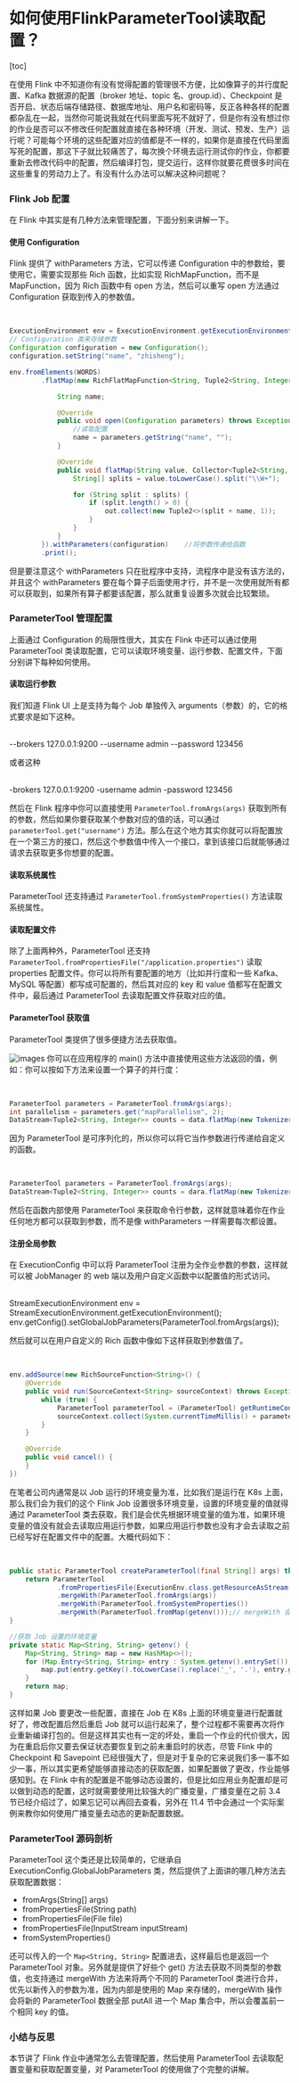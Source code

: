 # 如何使用FlinkParameterTool读取配置？

[toc]

在使用 Flink 中不知道你有没有觉得配置的管理很不方便，比如像算子的并行度配置、Kafka 数据源的配置（broker 地址、topic
名、group.id）、Checkpoint
是否开启、状态后端存储路径、数据库地址、用户名和密码等，反正各种各样的配置都杂乱在一起，当然你可能说我就在代码里面写死不就好了，但是你有没有想过你的作业是否可以不修改任何配置就直接在各种环境（开发、测试、预发、生产）运行呢？可能每个环境的这些配置对应的值都是不一样的，如果你是直接在代码里面写死的配置，那这下子就比较痛苦了，每次换个环境去运行测试你的作业，你都要重新去修改代码中的配置，然后编译打包，提交运行，这样你就要花费很多时间在这些重复的劳动力上了。有没有什么办法可以解决这种问题呢？

### Flink Job 配置

在 Flink 中其实是有几种方法来管理配置，下面分别来讲解一下。

#### 使用 Configuration

Flink 提供了 withParameters 方法，它可以传递 Configuration 中的参数给，要使用它，需要实现那些 Rich 函数，比如实现
RichMapFunction，而不是 MapFunction，因为 Rich 函数中有 open 方法，然后可以重写 open 方法通过
Configuration 获取到传入的参数值。


​    
```java
ExecutionEnvironment env = ExecutionEnvironment.getExecutionEnvironment();
// Configuration 类来存储参数
Configuration configuration = new Configuration();
configuration.setString("name", "zhisheng");

env.fromElements(WORDS)
        .flatMap(new RichFlatMapFunction<String, Tuple2<String, Integer>>() {

            String name;

            @Override
            public void open(Configuration parameters) throws Exception {
                //读取配置
                name = parameters.getString("name", "");
            }

            @Override
            public void flatMap(String value, Collector<Tuple2<String, Integer>> out) throws Exception {
                String[] splits = value.toLowerCase().split("\\W+");

                for (String split : splits) {
                    if (split.length() > 0) {
                        out.collect(new Tuple2<>(split + name, 1));
                    }
                }
            }
        }).withParameters(configuration)    //将参数传递给函数
        .print();
```


但是要注意这个 withParameters 只在批程序中支持，流程序中是没有该方法的，并且这个 withParameters
要在每个算子后面使用才行，并不是一次使用就所有都可以获取到，如果所有算子都要该配置，那么就重复设置多次就会比较繁琐。

### ParameterTool 管理配置

上面通过 Configuration 的局限性很大，其实在 Flink 中还可以通过使用 ParameterTool
类读取配置，它可以读取环境变量、运行参数、配置文件，下面分别讲下每种如何使用。

#### 读取运行参数

我们知道 Flink UI 上是支持为每个 Job 单独传入 arguments（参数）的，它的格式要求是如下这种。


​    
    --brokers 127.0.0.1:9200
    --username admin
    --password 123456


或者这种


​    
    -brokers 127.0.0.1:9200
    -username admin
    -password 123456


然后在 Flink 程序中你可以直接使用 `ParameterTool.fromArgs(args)`
获取到所有的参数，然后如果你要获取某个参数对应的值的话，可以通过 `parameterTool.get("username")`
方法。那么在这个地方其实你就可以将配置放在一个第三方的接口，然后这个参数值中传入一个接口，拿到该接口后就能够通过请求去获取更多你想要的配置。

#### 读取系统属性

ParameterTool 还支持通过 `ParameterTool.fromSystemProperties()` 方法读取系统属性。

#### 读取配置文件

除了上面两种外，ParameterTool 还支持
`ParameterTool.fromPropertiesFile("/application.properties")` 读取 properties
配置文件。你可以将所有要配置的地方（比如并行度和一些 Kafka、MySQL 等配置）都写成可配置的，然后其对应的 key 和 value
值都写在配置文件中，最后通过 ParameterTool 去读取配置文件获取对应的值。

#### ParameterTool 获取值

ParameterTool 类提供了很多便捷方法去获取值。

![images](https://static.lovedata.net/zs/2019-10-09-134119.png)
你可以在应用程序的 main() 方法中直接使用这些方法返回的值，例如：你可以按如下方法来设置一个算子的并行度：


​    
```java
ParameterTool parameters = ParameterTool.fromArgs(args);
int parallelism = parameters.get("mapParallelism", 2);
DataStream<Tuple2<String, Integer>> counts = data.flatMap(new Tokenizer()).setParallelism(parallelism);
```


因为 ParameterTool 是可序列化的，所以你可以将它当作参数进行传递给自定义的函数。


​    
```java
ParameterTool parameters = ParameterTool.fromArgs(args);
DataStream<Tuple2<String, Integer>> counts = dara.flatMap(new Tokenizer(parameters));
```


然后在函数内部使用 ParameterTool 来获取命令行参数，这样就意味着你在作业任何地方都可以获取到参数，而不是像 withParameters
一样需要每次都设置。

#### 注册全局参数

在 ExecutionConfig 中可以将 ParameterTool 注册为全作业参数的参数，这样就可以被 JobManager 的 web
端以及用户自定义函数中以配置值的形式访问。


​    
    StreamExecutionEnvironment env = StreamExecutionEnvironment.getExecutionEnvironment();
    env.getConfig().setGlobalJobParameters(ParameterTool.fromArgs(args));


然后就可以在用户自定义的 Rich 函数中像如下这样获取到参数值了。


​    
```java
env.addSource(new RichSourceFunction<String>() {
    @Override
    public void run(SourceContext<String> sourceContext) throws Exception {
        while (true) {
            ParameterTool parameterTool = (ParameterTool) getRuntimeContext().getExecutionConfig().getGlobalJobParameters();
            sourceContext.collect(System.currentTimeMillis() + parameterTool.get("os.name") + parameterTool.get("user.home"));
        }
    }

    @Override
    public void cancel() {
    }
})
```


在笔者公司内通常是以 Job 运行的环境变量为准，比如我们是运行在 K8s 上面，那么我们会为我们的这个 Flink Job
设置很多环境变量，设置的环境变量的值就得通过 ParameterTool
类去获取，我们是会优先根据环境变量的值为准，如果环境变量的值没有就会去读取应用运行参数，如果应用运行参数也没有才会去读取之前已经写好在配置文件中的配置。大概代码如下：


​    
```java
public static ParameterTool createParameterTool(final String[] args) throws Exception {
    return ParameterTool
            .fromPropertiesFile(ExecutionEnv.class.getResourceAsStream("/application.properties"))
            .mergeWith(ParameterTool.fromArgs(args))
            .mergeWith(ParameterTool.fromSystemProperties())
            .mergeWith(ParameterTool.fromMap(getenv()));// mergeWith 会使用最新的配置
}

//获取 Job 设置的环境变量
private static Map<String, String> getenv() {
    Map<String, String> map = new HashMap<>();
    for (Map.Entry<String, String> entry : System.getenv().entrySet()) {
        map.put(entry.getKey().toLowerCase().replace('_', '.'), entry.getValue());
    }
    return map;
}
```


这样如果 Job 要更改一些配置，直接在 Job 在 K8s 上面的环境变量进行配置就好了，修改配置后然后重启 Job
就可以运行起来了，整个过程都不需要再次将作业重新编译打包的。但是这样其实也有一定的坏处，重启一个作业的代价很大，因为在重启后你又要去保证状态要恢复到之前未重启时的状态，尽管
Flink 中的 Checkpoint 和 Savepoint
已经很强大了，但是对于复杂的它来说我们多一事不如少一事，所以其实更希望能够直接动态的获取配置，如果配置做了更改，作业能够感知到。在 Flink
中有的配置是不能够动态设置的，但是比如应用业务配置却是可以做到动态的配置，这时就需要使用比较强大的广播变量，广播变量在之前 3.4
节已经介绍过了，如果忘记可以再回去查看，另外在 11.4 节中会通过一个实际案例来教你如何使用广播变量去动态的更新配置数据。

### ParameterTool 源码剖析

ParameterTool 这个类还是比较简单的，它继承自 ExecutionConfig.GlobalJobParameters
类，然后提供了上面讲的哪几种方法去获取配置数据：

  * fromArgs(String[] args)
  * fromPropertiesFile(String path)
  * fromPropertiesFile(File file)
  * fromPropertiesFile(InputStream inputStream)
  * fromSystemProperties()

还可以传入的一个 `Map<String, String>` 配置进去，这样最后也是返回一个 ParameterTool 对象。另外就是提供了好些个
get() 方法去获取不同类型的参数值，也支持通过 mergeWith 方法来将两个不同的 ParameterTool
类进行合并，优先以新传入的参数为准，因为内部是使用的 Map 来存储的，mergeWith 操作会将新的 ParameterTool 数据全部 putAll
进一个 Map 集合中，所以会覆盖前一个相同 key 的值。

### 小结与反思

本节讲了 Flink 作业中通常怎么去管理配置，然后使用 ParameterTool 去读取配置变量和获取配置变量，对 ParameterTool
的使用做了个完整的讲解。

